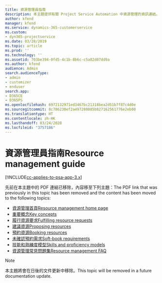 ```yaml
---
title: 資源管理員指南
description: 本主題提供有關 Project Service Automation 中資源管理的資訊連結。
author: kfend
manager: kfend
ms.service: dynamics-365-customerservice
ms.custom:
- dyn365-projectservice
ms.date: 03/28/2019
ms.topic: article
ms.prod: ''
ms.technology: ''
ms.assetid: 703be394-0fd5-4c1b-8b6c-c5a82d07dd9a
ms.author: kfend
audience: Admin
search.audienceType:
- admin
- customizer
- enduser
search.app:
- D365CE
- D365PS
ms.openlocfilehash: 6972132971ed3467bc21318bea2d51b7f87c4d0e
ms.sourcegitcommit: 8c786230ef2a497280885b827162561776e2eb00
ms.translationtype: HT
ms.contentlocale: zh-HK
ms.lasthandoff: 03/24/2020
ms.locfileid: "3757186"
---
```

# <a name="resource-management-guide"></a><span data-ttu-id="756d9-103">資源管理員指南</span><span class="sxs-lookup"><span data-stu-id="756d9-103">Resource management guide</span></span>

[!INCLUDE[cc-applies-to-psa-app-3.x](../../includes/cc-applies-to-psa-app-3x.md)]

<span data-ttu-id="756d9-104">先前在本主題中的 PDF 連結已移除，內容移至下列主題：</span><span class="sxs-lookup"><span data-stu-id="756d9-104">The PDF link that was previously in this topic has been removed and the content has been moved to the following topics:</span></span>

- [<span data-ttu-id="756d9-105">資源管理首頁</span><span class="sxs-lookup"><span data-stu-id="756d9-105">Resource management home page</span></span>](../resource-management-home-page.md)
- [<span data-ttu-id="756d9-106">重要概念</span><span class="sxs-lookup"><span data-stu-id="756d9-106">Key concepts</span></span>](../reports-key-concepts.md)
- [<span data-ttu-id="756d9-107">履行資源要求</span><span class="sxs-lookup"><span data-stu-id="756d9-107">Fulfilling resource requests</span></span>](../resource-management-fulfill-requests.md)
- [<span data-ttu-id="756d9-108">建議資源</span><span class="sxs-lookup"><span data-stu-id="756d9-108">Proposing resources</span></span>](../resource-management-propose-resources.md)
- [<span data-ttu-id="756d9-109">預約資源</span><span class="sxs-lookup"><span data-stu-id="756d9-109">Booking resources</span></span>](../resource-management-book-resources-scheduleboard.md)
- [<span data-ttu-id="756d9-110">未確認預約需求</span><span class="sxs-lookup"><span data-stu-id="756d9-110">Soft-book requirements</span></span>](../resource-management-softbook-requirements.md)
- [<span data-ttu-id="756d9-111">技能和熟練度模型</span><span class="sxs-lookup"><span data-stu-id="756d9-111">Skills and proficiency models</span></span>](../resource-management-skills-proficiency.md)
- [<span data-ttu-id="756d9-112">資源管理常見問題集</span><span class="sxs-lookup"><span data-stu-id="756d9-112">Resource management FAQ</span></span>](../resource-management-faq.md)

> [!NOTE]
> <span data-ttu-id="756d9-113">本主題將會在日後的文件更新中移除。</span><span class="sxs-lookup"><span data-stu-id="756d9-113">This topic will be removed in a future documentation update.</span></span> 

